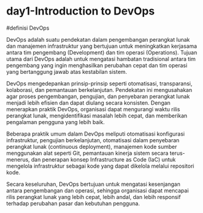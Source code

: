 # day1-Introduction to DevOps

#definisi DevOps

DevOps adalah suatu pendekatan dalam pengembangan perangkat lunak dan manajemen infrastruktur yang bertujuan untuk meningkatkan kerjasama antara tim pengembang (Development) dan tim operasi (Operations). Tujuan utama dari DevOps adalah untuk mengatasi hambatan tradisional antara tim pengembang yang ingin menghasilkan perubahan cepat dan tim operasi yang bertanggung jawab atas kestabilan sistem.

DevOps mengedepankan prinsip-prinsip seperti otomatisasi, transparansi, kolaborasi, dan pemantauan berkelanjutan. Pendekatan ini mengusahakan agar proses pengembangan, pengujian, dan penyebaran perangkat lunak menjadi lebih efisien dan dapat diulang secara konsisten. Dengan menerapkan praktik DevOps, organisasi dapat mengurangi waktu rilis perangkat lunak, mengidentifikasi masalah lebih cepat, dan memberikan pengalaman pengguna yang lebih baik.

Beberapa praktik umum dalam DevOps meliputi otomatisasi konfigurasi infrastruktur, pengujian berkelanjutan, otomatisasi dalam penyebaran perangkat lunak (continuous deployment), manajemen kode sumber menggunakan alat seperti Git, pemantauan kinerja sistem secara terus-menerus, dan penerapan konsep Infrastructure as Code (IaC) untuk mengelola infrastruktur sebagai kode yang dapat dikelola melalui repositori kode.

Secara keseluruhan, DevOps bertujuan untuk mengatasi kesenjangan antara pengembangan dan operasi, sehingga organisasi dapat mencapai rilis perangkat lunak yang lebih cepat, lebih andal, dan lebih responsif terhadap perubahan pasar dan kebutuhan pengguna.
